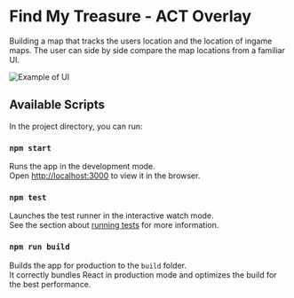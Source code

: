 # Find My Treasure - ACT Overlay
Building a map that tracks the users location and the location of ingame maps. The user can side by side compare the map locations from a familiar UI.


![Example of UI](https://i.gyazo.com/3d3f1b4db38e121a03b71037620275ba.jpg)

## Available Scripts

In the project directory, you can run:

### `npm start`

Runs the app in the development mode.<br>
Open [http://localhost:3000](http://localhost:3000) to view it in the browser.

### `npm test`

Launches the test runner in the interactive watch mode.<br>
See the section about [running tests](https://facebook.github.io/create-react-app/docs/running-tests) for more information.

### `npm run build`

Builds the app for production to the `build` folder.<br>
It correctly bundles React in production mode and optimizes the build for the best performance.
